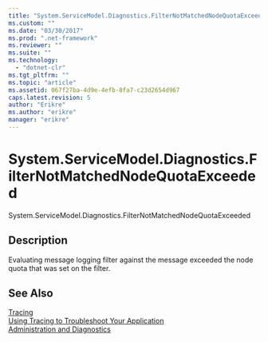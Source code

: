 ```yaml
---
title: "System.ServiceModel.Diagnostics.FilterNotMatchedNodeQuotaExceeded"
ms.custom: ""
ms.date: "03/30/2017"
ms.prod: ".net-framework"
ms.reviewer: ""
ms.suite: ""
ms.technology: 
  - "dotnet-clr"
ms.tgt_pltfrm: ""
ms.topic: "article"
ms.assetid: 067f27ba-4d9e-4efb-8fa7-c23d2654d967
caps.latest.revision: 5
author: "Erikre"
ms.author: "erikre"
manager: "erikre"
---
```

# System.ServiceModel.Diagnostics.FilterNotMatchedNodeQuotaExceeded
System.ServiceModel.Diagnostics.FilterNotMatchedNodeQuotaExceeded  
  
## Description  
 Evaluating message logging filter against the message exceeded the node quota that was set on the filter.  
  
## See Also  
 [Tracing](../../../../../docs/framework/wcf/diagnostics/tracing/index.md)   
 [Using Tracing to Troubleshoot Your Application](../../../../../docs/framework/wcf/diagnostics/tracing/using-tracing-to-troubleshoot-your-application.md)   
 [Administration and Diagnostics](../../../../../docs/framework/wcf/diagnostics/index.md)
